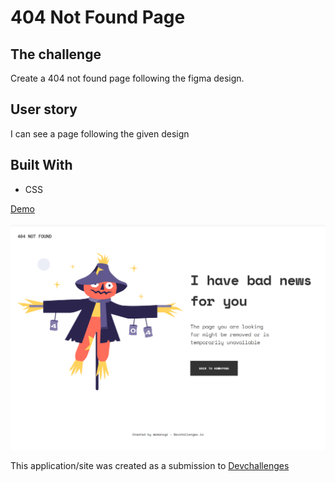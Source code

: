 # 404 Not Found Page 

## The challenge

Create a 404 not found page following the figma design. 

## User story   

I can see a page following the given design


## Built With

- CSS     

[Demo](https://amansgz.github.io/css-404-not-found/)

![screenshot](./assets/preview.png)

This application/site was created as a submission to <a href="https://legacy.devchallenges.io/paths/responsive-web-developer">Devchallenges</a>
